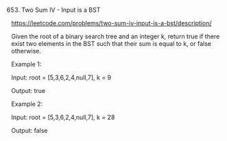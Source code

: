 653. Two Sum IV - Input is a BST

https://leetcode.com/problems/two-sum-iv-input-is-a-bst/description/

Given the root of a binary search tree and an integer k, return true if there exist two elements in the BST such that their sum is equal to k, or false otherwise.

 

Example 1:


Input: root = [5,3,6,2,4,null,7], k = 9

Output: true

Example 2:


Input: root = [5,3,6,2,4,null,7], k = 28

Output: false
